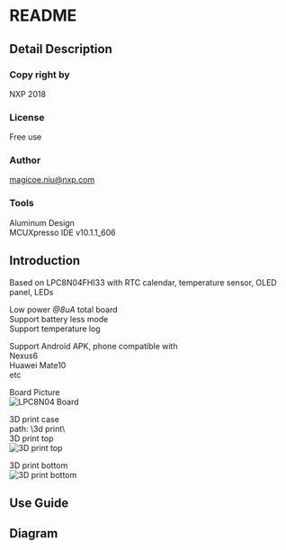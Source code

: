 # README

## Detail Description
### Copy right by
NXP 2018  
### License
Free use  
### Author
magicoe.niu@nxp.com  

### Tools
Aluminum Design  
MCUXpresso IDE v10.1.1_606  

## Introduction
Based on LPC8N04FHI33 with RTC calendar, temperature sensor, OLED panel, LEDs  
  
Low power *@8uA* total board  
Support battery less mode  
Support temperature log  
  
Support Android APK, phone compatible with  
Nexus6  
Huawei Mate10  
etc  
  
Board Picture  
![LPC8N04 Board]()  
  
3D print case  
path: \3d print\  
3D print top  
![3D print top](https://github.com/Magicoe/LPC8N04_eClock/blob/master/3d%20print/Thermometer%20Concept%20v1%20(front).png)  
  
3D print bottom  
![3D print bottom](https://github.com/Magicoe/LPC8N04_eClock/blob/master/3d%20print/Thermometer%20Concept%20v1%20(back_ntag).png)  
  
## Use Guide

## Diagram


